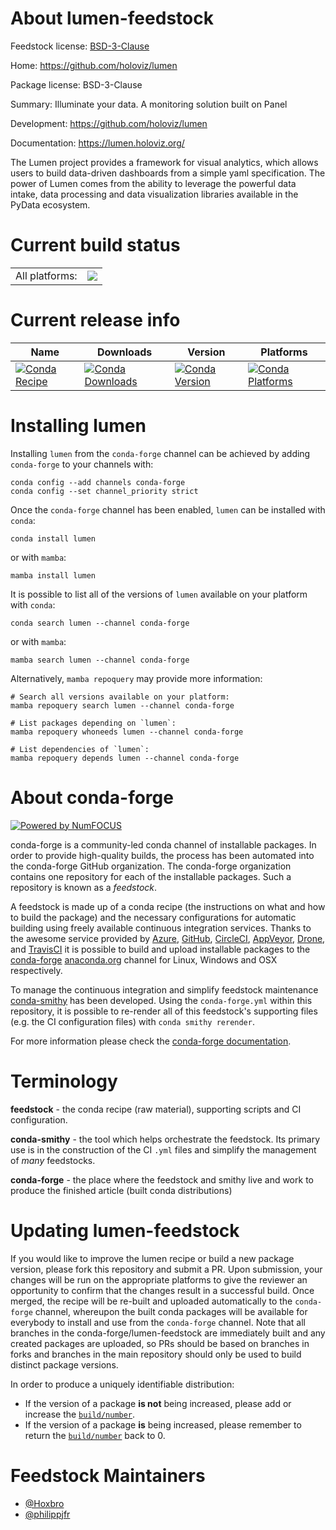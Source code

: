 About lumen-feedstock
=====================

Feedstock license: [BSD-3-Clause](https://github.com/conda-forge/lumen-feedstock/blob/main/LICENSE.txt)

Home: https://github.com/holoviz/lumen

Package license: BSD-3-Clause

Summary: Illuminate your data. A monitoring solution built on Panel

Development: https://github.com/holoviz/lumen

Documentation: https://lumen.holoviz.org/

The Lumen project provides a framework for visual analytics, which allows users to
build data-driven dashboards from a simple yaml specification. The power of
Lumen comes from the ability to leverage the powerful data intake, data processing
and data visualization libraries available in the PyData ecosystem.


Current build status
====================


<table><tr><td>All platforms:</td>
    <td>
      <a href="https://dev.azure.com/conda-forge/feedstock-builds/_build/latest?definitionId=17386&branchName=main">
        <img src="https://dev.azure.com/conda-forge/feedstock-builds/_apis/build/status/lumen-feedstock?branchName=main">
      </a>
    </td>
  </tr>
</table>

Current release info
====================

| Name | Downloads | Version | Platforms |
| --- | --- | --- | --- |
| [![Conda Recipe](https://img.shields.io/badge/recipe-lumen-green.svg)](https://anaconda.org/conda-forge/lumen) | [![Conda Downloads](https://img.shields.io/conda/dn/conda-forge/lumen.svg)](https://anaconda.org/conda-forge/lumen) | [![Conda Version](https://img.shields.io/conda/vn/conda-forge/lumen.svg)](https://anaconda.org/conda-forge/lumen) | [![Conda Platforms](https://img.shields.io/conda/pn/conda-forge/lumen.svg)](https://anaconda.org/conda-forge/lumen) |

Installing lumen
================

Installing `lumen` from the `conda-forge` channel can be achieved by adding `conda-forge` to your channels with:

```
conda config --add channels conda-forge
conda config --set channel_priority strict
```

Once the `conda-forge` channel has been enabled, `lumen` can be installed with `conda`:

```
conda install lumen
```

or with `mamba`:

```
mamba install lumen
```

It is possible to list all of the versions of `lumen` available on your platform with `conda`:

```
conda search lumen --channel conda-forge
```

or with `mamba`:

```
mamba search lumen --channel conda-forge
```

Alternatively, `mamba repoquery` may provide more information:

```
# Search all versions available on your platform:
mamba repoquery search lumen --channel conda-forge

# List packages depending on `lumen`:
mamba repoquery whoneeds lumen --channel conda-forge

# List dependencies of `lumen`:
mamba repoquery depends lumen --channel conda-forge
```


About conda-forge
=================

[![Powered by
NumFOCUS](https://img.shields.io/badge/powered%20by-NumFOCUS-orange.svg?style=flat&colorA=E1523D&colorB=007D8A)](https://numfocus.org)

conda-forge is a community-led conda channel of installable packages.
In order to provide high-quality builds, the process has been automated into the
conda-forge GitHub organization. The conda-forge organization contains one repository
for each of the installable packages. Such a repository is known as a *feedstock*.

A feedstock is made up of a conda recipe (the instructions on what and how to build
the package) and the necessary configurations for automatic building using freely
available continuous integration services. Thanks to the awesome service provided by
[Azure](https://azure.microsoft.com/en-us/services/devops/), [GitHub](https://github.com/),
[CircleCI](https://circleci.com/), [AppVeyor](https://www.appveyor.com/),
[Drone](https://cloud.drone.io/welcome), and [TravisCI](https://travis-ci.com/)
it is possible to build and upload installable packages to the
[conda-forge](https://anaconda.org/conda-forge) [anaconda.org](https://anaconda.org/)
channel for Linux, Windows and OSX respectively.

To manage the continuous integration and simplify feedstock maintenance
[conda-smithy](https://github.com/conda-forge/conda-smithy) has been developed.
Using the ``conda-forge.yml`` within this repository, it is possible to re-render all of
this feedstock's supporting files (e.g. the CI configuration files) with ``conda smithy rerender``.

For more information please check the [conda-forge documentation](https://conda-forge.org/docs/).

Terminology
===========

**feedstock** - the conda recipe (raw material), supporting scripts and CI configuration.

**conda-smithy** - the tool which helps orchestrate the feedstock.
                   Its primary use is in the construction of the CI ``.yml`` files
                   and simplify the management of *many* feedstocks.

**conda-forge** - the place where the feedstock and smithy live and work to
                  produce the finished article (built conda distributions)


Updating lumen-feedstock
========================

If you would like to improve the lumen recipe or build a new
package version, please fork this repository and submit a PR. Upon submission,
your changes will be run on the appropriate platforms to give the reviewer an
opportunity to confirm that the changes result in a successful build. Once
merged, the recipe will be re-built and uploaded automatically to the
`conda-forge` channel, whereupon the built conda packages will be available for
everybody to install and use from the `conda-forge` channel.
Note that all branches in the conda-forge/lumen-feedstock are
immediately built and any created packages are uploaded, so PRs should be based
on branches in forks and branches in the main repository should only be used to
build distinct package versions.

In order to produce a uniquely identifiable distribution:
 * If the version of a package **is not** being increased, please add or increase
   the [``build/number``](https://docs.conda.io/projects/conda-build/en/latest/resources/define-metadata.html#build-number-and-string).
 * If the version of a package **is** being increased, please remember to return
   the [``build/number``](https://docs.conda.io/projects/conda-build/en/latest/resources/define-metadata.html#build-number-and-string)
   back to 0.

Feedstock Maintainers
=====================

* [@Hoxbro](https://github.com/Hoxbro/)
* [@philippjfr](https://github.com/philippjfr/)

